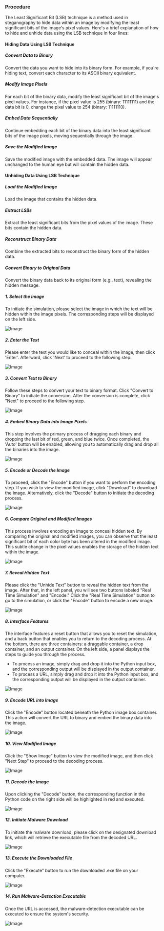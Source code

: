 ### Procedure 

The Least Significant Bit (LSB) technique is a method used in steganography to hide data within an image by modifying the least significant bits of the image's pixel values. Here's a brief explanation of how to hide and unhide data using the LSB technique in four lines:

#### Hiding Data Using LSB Technique

##### Convert Data to Binary

Convert the data you want to hide into its binary form. For example, if you're hiding text, convert each character to its ASCII binary equivalent.

##### Modify Image Pixels

For each bit of the binary data, modify the least significant bit of the image's pixel values. For instance, if the pixel value is 255 (binary: 11111111) and the data bit is 0, change the pixel value to 254 (binary: 11111110).

##### Embed Data Sequentially

Continue embedding each bit of the binary data into the least significant bits of the image pixels, moving sequentially through the image.

##### Save the Modified Image

Save the modified image with the embedded data. The image will appear unchanged to the human eye but will contain the hidden data.

#### Unhiding Data Using LSB Technique

##### Load the Modified Image

Load the image that contains the hidden data.

##### Extract LSBs

Extract the least significant bits from the pixel values of the image. These bits contain the hidden data.

##### Reconstruct Binary Data

Combine the extracted bits to reconstruct the binary form of the hidden data.

##### Convert Binary to Original Data

Convert the binary data back to its original form (e.g., text), revealing the hidden message.




##### 1. Select the Image

To initiate the simulation, please select the image in which the text will be hidden within the image pixels. The corresponding steps will be displayed on the left side.

![Image](./images/image1.png)

##### 2. Enter the Text

Please enter the text you would like to conceal within the image, then click 'Enter'. Afterward, click 'Next' to proceed to the following step.

![Image](./images/image2.png)

##### 3. Convert Text to Binary

Follow these steps to convert your text to binary format. Click "Convert to Binary" to initiate the conversion. After the conversion is complete, click "Next" to proceed to the following step.

![Image](./images/image3.png)

##### 4. Embed Binary Data into Image Pixels

This step involves the primary process of dragging each binary and dropping the last bit of red, green, and blue twice. Once completed, the 'Auto' button will be enabled, allowing you to automatically drag and drop all the binaries into the image.

![Image](./images/image4.png)

##### 5. Encode or Decode the Image

To proceed, click the "Encode" button if you want to perform the encoding step. If you wish to view the modified image, click "Download" to download the image. Alternatively, click the "Decode" button to initiate the decoding process.

![Image](./images/image5.png)

##### 6. Compare Original and Modified Images

This process involves encoding an image to conceal hidden text. By comparing the original and modified images, you can observe that the least significant bit of each color byte has been altered in the modified image. This subtle change in the pixel values enables the storage of the hidden text within the image.

![Image](./images/image6.png)

##### 7. Reveal Hidden Text

Please click the "Unhide Text" button to reveal the hidden text from the image. After that, in the left panel, you will see two buttons labeled "Real Time Simulation" and "Encode." Click the "Real Time Simulation" button to go to the simulation, or click the "Encode" button to encode a new image.

![Image](./images/image7.png)

##### 8. Interface Features

The interface features a reset button that allows you to reset the simulation, and a back button that enables you to return to the decoding process. At the bottom, there are three containers: a draggable container, a drop container, and an output container. On the left side, a panel displays the steps to guide you through the process.

- To process an image, simply drag and drop it into the Python input box, and the corresponding output will be displayed in the output container.
- To process a URL, simply drag and drop it into the Python input box, and the corresponding output will be displayed in the output container.

![Image](./images/image8.png)

##### 9. Encode URL into Image

Click the "Encode" button located beneath the Python image box container. This action will convert the URL to binary and embed the binary data into the image.

![Image](./images/image9.png)

##### 10. View Modified Image

Click the "Show Image" button to view the modified image, and then click "Next Step" to proceed to the decoding process.

![Image](./images/image10.png)

##### 11. Decode the Image

Upon clicking the "Decode" button, the corresponding function in the Python code on the right side will be highlighted in red and executed.

![Image](./images/image11.png)

##### 12. Initiate Malware Download

To initiate the malware download, please click on the designated download link, which will retrieve the executable file from the decoded URL.

![Image](./images/image12.png)

##### 13. Execute the Downloaded File

Click the "Execute" button to run the downloaded .exe file on your computer.

![Image](./images/image13.png)

##### 14. Run Malware-Detection Executable

Once the URL is accessed, the malware-detection executable can be executed to ensure the system's security.

![Image](./images/image14.png)
